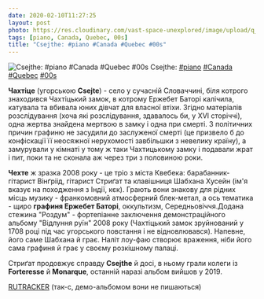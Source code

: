 ```yaml
---
date: 2020-02-10T11:27:25
layout: post
photo: https://res.cloudinary.com/vast-space-unexplored/image/upload/q_auto,dpr_auto,w_auto/photos/photo_882_10-02-2020_11-27-25.jpg
tags: [piano, Canada, Quebec, 00s]
title: "Csejthe: #piano #Canada #Quebec #00s"
---
```

![Csejthe: #piano #Canada #Quebec #00s](https://res.cloudinary.com/vast-space-unexplored/image/upload/q_auto,dpr_auto,w_auto/photos/photo_882_10-02-2020_11-27-25.jpg)
Csejthe: [#piano](/tags/#piano) [#Canada](/tags/#Canada) [#Quebec](/tags/#Quebec) [#00s](/tags/#00s)

**Чахтіце** (угорською **Csejte**) - село у сучасній Словаччині, біля котрого знаходився Чахтіцький замок, в котрому Ержебет Баторі калічила, катувала та вбивала юних дівчат для власної втіхи. Згідно матеріалів розслідування (хоча які розслідування, здавалось би, у XVI сторіччі), одна жертва знайдена мертвою в замку і одна при смерті. З політичних причин графиню не засудили до заслуженої смерті (це призвело б до конфіскації її неосяжної нерухомості завбільшки з невелику країну), а замурували у кімнаті у тому ж таки Чахтицькому замку і подавали жрат і пит, поки та не сконала аж через три з половиною роки.

**Чехте** ж зразка 2008 року - це тріо з міста Квебека: барабанник-гітарист Вінґріід, гітарист Стриґат та клавішниця Шабхана Хусейн (ім&#39;я вказує на походження з Індії, кєк). Грають вони знакову для рідних місць музику - франкомовний атмосферний блек-метал, а ось тематика - щиро __графиня Ержебет Баторі__, оккультизм, Середньовіччя.Додана стежина &quot;Роздум&quot; - фортепіанне заключення демонстраційного альбому &quot;Відлуння руїн&quot; 2008 року (Чахтіцький замок зруйнований у 1708 році під час угорського повстання і не відновлювався). Напевне, його саме Шабхана й грає. Наліт лоу-фаю створює враження, ніби його сама графиня й грає у своєму розкішному палаці.

Стриґат продовжує справду **Csejthe** й досі, в ньому грали колеги із **Forteresse** й **Monarque**, останній наразі альбом вийшов у 2019.

[RUTRACKER](https://rutracker.org/forum/viewtopic.php?t=3028007) (так-с, демо-альбомом вони не пишаються)